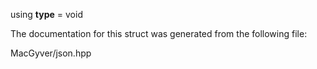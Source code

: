 <div id="structdetail_1_1make__void">

</div>

<span id="structdetail_1_1make__void"
label="structdetail_1_1make__void"></span>

<div class="DoxyCompactItemize">

<span id="structdetail_1_1make__void_a2386ce3f781d877199d41ab0bd2ef910"
label="structdetail_1_1make__void_a2386ce3f781d877199d41ab0bd2ef910"></span>
using **type** = void

</div>

The documentation for this struct was generated from the following file:

<div class="DoxyCompactItemize">

MacGyver/json.hpp

</div>
